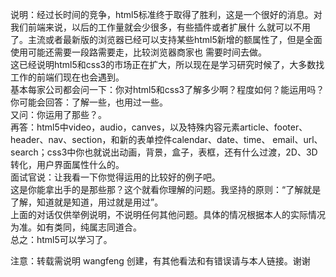 说明：经过长时间的竞争，html5标准终于取得了胜利，这是一个很好的消息。对我们前端来说，以后的工作量就会少很多，有些插件或者扩展什
么就可以不用了。主流或者最新版的浏览器已经可以支持某些html5新增的额属性了，但是全面使用可能还需要一段路需要走，比较浏览器商家也
需要时间去做。<br/>
这已经说明html5和css3的市场正在扩大，所以现在是学习研究时候了，大多数找工作的前端们现在也会遇到。<br/>
基本每家公司都会问一下：你对html5和css3了解多少啊？程度如何？能运用吗？<br/>
你可能会回答：了解一些，也用过一些。<br/>
又问：你运用了那些？。<br/>
再答：html5中video，audio，canves，以及特殊内容元素article、footer、header、nav、section，和新的表单控件calendar、date、time、
email、url、search；css3中你也就说出动画，背景，盒子，表框，还有什么过渡，2D、3D转化，用户界面属性什么的。<br/>
面试官说：让我看一下你觉得运用的比较好的例子吧。<br/>
这是你能拿出手的是那些那？这个就看你理解的问题。我坚持的原则：“了解就是了解，知道就是知道，用过就是用过”。<br/>
上面的对话仅供举例说明，不说明任何其他问题。具体的情况根据本人的实际情况为准。如有类同，纯属志同道合。<br/>
总之：html5可以学习了。<br/>


注意：转载需说明 wangfeng 创建，有其他看法和有错误请与本人链接。谢谢

